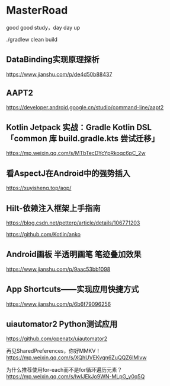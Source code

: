 # MasterRoad
good good study，day day up

./gradlew clean build

## DataBinding实现原理探析  
https://www.jianshu.com/p/de4d50b88437

## AAPT2  
https://developer.android.google.cn/studio/command-line/aapt2

## Kotlin Jetpack 实战：Gradle Kotlin DSL 「common 库 build.gradle.kts 尝试迁移」
https://mp.weixin.qq.com/s/MTbTecDYcYpRkoqc6pC_2w

## 看AspectJ在Android中的强势插入
https://xuyisheng.top/aop/

## Hilt-依赖注入框架上手指南
https://blog.csdn.net/petterp/article/details/106771203

https://github.com/Kotlin/anko

## Android画板 半透明画笔 笔迹叠加效果
https://www.jianshu.com/p/9aac53bb1098

## App Shortcuts——实现应用快捷方式
https://www.jianshu.com/p/6b6f79096256

## uiautomator2 Python测试应用
https://github.com/openatx/uiautomator2

再见SharedPreferences，你好MMKV！
https://mp.weixin.qq.com/s/XQhUVEKvqn6ZuQQZ6lMlvw

为什么推荐使用for-each而不是for循环遍历元素？
https://mp.weixin.qq.com/s/IwIJEkJo9WN-MLpG_y0q5Q

